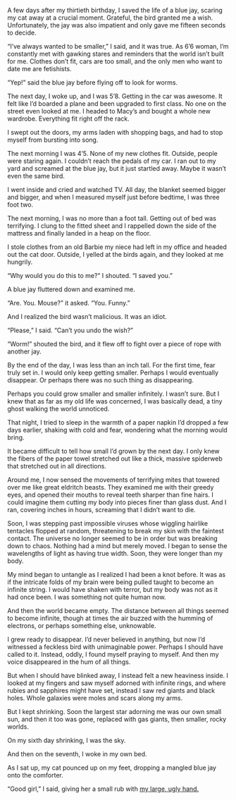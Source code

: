 A few days after my thirtieth birthday, I saved the life of a blue jay, scaring my cat away at a crucial moment. Grateful, the bird granted me a wish. Unfortunately, the jay was also impatient and only gave me fifteen seconds to decide. 

“I’ve always wanted to be smaller,” I said, and it was true. As 6’6 woman, I’m constantly met with gawking stares and reminders that the world isn’t built for me. Clothes don’t fit, cars are too small, and the only men who want to date me are fetishists. 

“Yep!” said the blue jay before flying off to look for worms. 

The next day, I woke up, and I was 5’8. Getting in the car was awesome. It felt like I’d boarded a plane and been upgraded to first class. No one on the street even looked at me. I headed to Macy’s and bought a whole new wardrobe. Everything fit right off the rack. 

I swept out the doors, my arms laden with shopping bags, and had to stop myself from bursting into song.

The next morning I was 4’5. None of my new clothes fit. Outside, people were staring again. I couldn’t reach the pedals of my car. I ran out to my yard and screamed at the blue jay, but it just startled away. Maybe it wasn’t even the same bird. 

I went inside and cried and watched TV. All day, the blanket seemed bigger and bigger, and when I measured myself just before bedtime, I was three foot two.

The next morning, I was no more than a foot tall. Getting out of bed was terrifying. I clung to the fitted sheet and I rappelled down the side of the mattress and finally landed in a heap on the floor. 

I stole clothes from an old Barbie my niece had left in my office and headed out the cat door. Outside, I yelled at the birds again, and they looked at me hungrily.

“Why would you do this to me?” I shouted. “I saved you.”

A blue jay fluttered down and examined me.

“Are. You. Mouse?” it asked. “You. Funny.”

And I realized the bird wasn’t malicious. It was an idiot. 

“Please,” I said. “Can’t you undo the wish?”

“Worm!” shouted the bird, and it flew off to fight over a piece of rope with another jay.

By the end of the day, I was less than an inch tall. For the first time, fear truly set in. I would only keep getting smaller. Perhaps I would eventually disappear. Or perhaps there was no such thing as disappearing. 

Perhaps you could grow smaller and smaller infinitely. I wasn’t sure. But I knew that as far as my old life was concerned, I was basically dead, a tiny ghost walking the world unnoticed. 

That night, I tried to sleep in the warmth of a paper napkin I’d dropped a few days earlier, shaking with cold and fear, wondering what the morning would bring.

It became difficult to tell how small I’d grown by the next day. I only knew the fibers of the paper towel stretched out like a thick, massive spiderweb that stretched out in all directions. 

Around me, I now sensed the movements of terrifying mites that towered over me like great eldritch beasts. They examined me with their greedy eyes, and opened their mouths to reveal teeth sharper than fine hairs. I could imagine them cutting my body into pieces finer than glass dust. And I ran, covering inches in hours, screaming that I didn’t want to die.

Soon, I was stepping past impossible viruses whose wiggling hairlike tentacles flopped at random, threatening to break my skin with the faintest contact. The universe no longer seemed to be in order but was breaking down to chaos. Nothing had a mind but merely moved. I began to sense the wavelengths of light as having true width. Soon, they were longer than my body.

My mind began to untangle as I realized I had been a knot before. It was as if the intricate folds of my brain were being pulled taught to become an infinite string. I would have shaken with terror, but my body was not as it had once been. I was something not quite human now.

And then the world became empty. The distance between all things seemed to become infinite, though at times the air buzzed with the humming of electrons, or perhaps something else, unknowable.

I grew ready to disappear. I’d never believed in anything, but now I’d witnessed a feckless bird with unimaginable power. Perhaps I should have called to it. Instead, oddly, I found myself praying to myself. And then my voice disappeared in the hum of all things.

But when I should have blinked away, I instead felt a new heaviness inside. I looked at my fingers and saw myself adorned with infinite rings, and where rubies and sapphires might have set, instead I saw red giants and black holes. Whole galaxies were moles and scars along my arms.

But I kept shrinking. Soon the largest star adorning me was our own small sun, and then it too was gone, replaced with gas giants, then smaller, rocky worlds.

On my sixth day shrinking, I was the sky. 

And then on the seventh, I woke in my own bed.

As I sat up, my cat pounced up on my feet, dropping a mangled blue jay onto the comforter.

“Good girl,” I said, giving her a small rub with [my large, ugly hand.](https://www.reddit.com/r/scarymaxx/comments/zwo5o8/welcome_to_the_world_of_scarymaxx/)